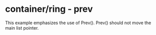 # container/ring - prev

This example emphasizes the use of Prev(). Prev() should not move the main list pointer.
